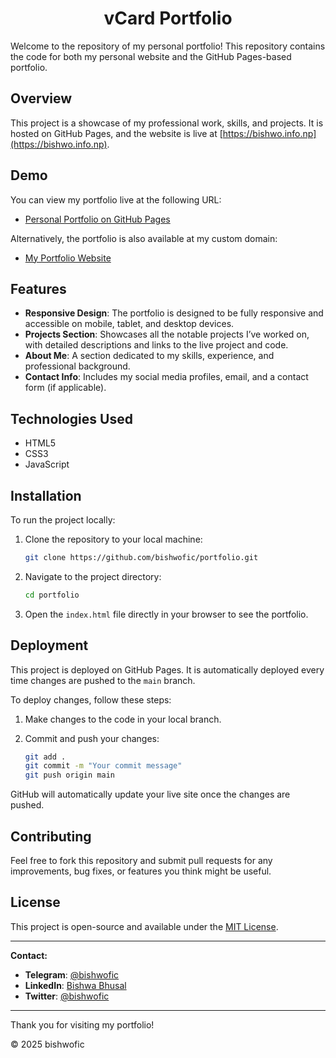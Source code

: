 <div align ="center">
<h1>vCard Portfolio</h1>
</div>

Welcome to the repository of my personal portfolio! This repository contains the code for both my personal website and the GitHub Pages-based portfolio.

## Overview

This project is a showcase of my professional work, skills, and projects. It is hosted on GitHub Pages, and the website is live at [https://bishwo.info.np](https://bishwo.info.np).

## Demo

You can view my portfolio live at the following URL:

- [Personal Portfolio on GitHub Pages](https://bishwofic.github.io/portfolio)

Alternatively, the portfolio is also available at my custom domain:

- [My Portfolio Website](https://bishwo.info.np)

## Features

- **Responsive Design**: The portfolio is designed to be fully responsive and accessible on mobile, tablet, and desktop devices.
- **Projects Section**: Showcases all the notable projects I’ve worked on, with detailed descriptions and links to the live project and code.
- **About Me**: A section dedicated to my skills, experience, and professional background.
- **Contact Info**: Includes my social media profiles, email, and a contact form (if applicable).

## Technologies Used

- HTML5
- CSS3
- JavaScript

## Installation

To run the project locally:

1. Clone the repository to your local machine:

    ```bash
    git clone https://github.com/bishwofic/portfolio.git
    ```

2. Navigate to the project directory:

    ```bash
    cd portfolio
    ```

3. Open the `index.html` file directly in your browser to see the portfolio.

## Deployment

This project is deployed on GitHub Pages. It is automatically deployed every time changes are pushed to the `main` branch.

To deploy changes, follow these steps:

1. Make changes to the code in your local branch.
2. Commit and push your changes:

    ```bash
    git add .
    git commit -m "Your commit message"
    git push origin main
    ```

GitHub will automatically update your live site once the changes are pushed.

## Contributing

Feel free to fork this repository and submit pull requests for any improvements, bug fixes, or features you think might be useful.

## License

This project is open-source and available under the [MIT License](LICENSE).

---

**Contact:**

- **Telegram**: [@bishwofic](https://t.me/bishwofic)
- **LinkedIn**: [Bishwa Bhusal](https://www.linkedin.com/in/bishwofic/)
- **Twitter**: [@bishwofic](https://twitter.com/bishwofic)

---

Thank you for visiting my portfolio!

© 2025 bishwofic
